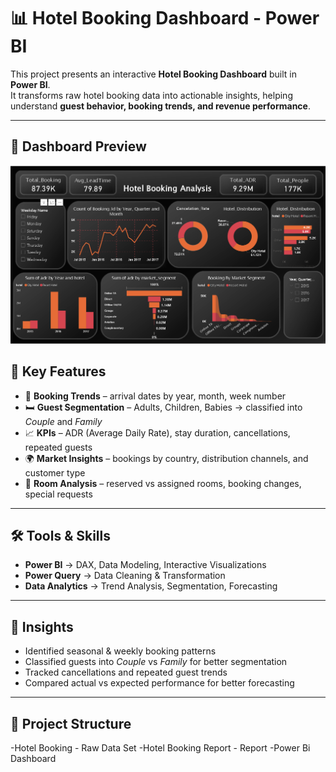 # 📊 Hotel Booking Dashboard - Power BI

This project presents an interactive **Hotel Booking Dashboard** built in **Power BI**.  
It transforms raw hotel booking data into actionable insights, helping understand **guest behavior, booking trends, and revenue performance**.

---

## 📸 Dashboard Preview

![Hotel Booking Dashboard](Dashboard.png)


## 🔑 Key Features
- 📅 **Booking Trends** – arrival dates by year, month, week number  
- 🛏️ **Guest Segmentation** – Adults, Children, Babies → classified into *Couple* and *Family*  
- 📈 **KPIs** – ADR (Average Daily Rate), stay duration, cancellations, repeated guests  
- 🌍 **Market Insights** – bookings by country, distribution channels, and customer type  
- 🏨 **Room Analysis** – reserved vs assigned rooms, booking changes, special requests  

---

## 🛠️ Tools & Skills
- **Power BI** → DAX, Data Modeling, Interactive Visualizations  
- **Power Query** → Data Cleaning & Transformation  
- **Data Analytics** → Trend Analysis, Segmentation, Forecasting  

---

## 📌 Insights
- Identified seasonal & weekly booking patterns  
- Classified guests into *Couple* vs *Family* for better segmentation  
- Tracked cancellations and repeated guest trends  
- Compared actual vs expected performance for better forecasting  

---

## 📂 Project Structure
-Hotel Booking - Raw Data Set
-Hotel Booking Report - Report
-Power Bi Dashboard
